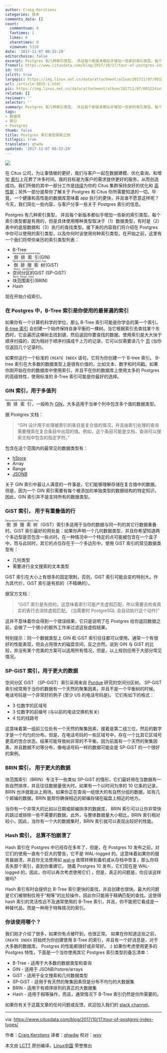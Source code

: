 ```yaml
---
author: Craig Kerstiens
categories: 技术
comments_data: []
count:
  commentnum: 0
  favtimes: 1
  likes: 0
  sharetimes: 0
  viewnum: 5310
date: '2017-11-07 00:32:29'
editorchoice: false
excerpt: Postgres 有几种索引类型， 并且每个新版本都似乎增加一些新的索引类型。每个索引类型都是有用的，但是具体使用哪种类型取决于（1）数据类型，有时是（2）表中的底层数据和（3）执行的查找类型。
fromurl: https://www.citusdata.com/blog/2017/10/17/tour-of-postgres-index-types/
id: 9035
islctt: true
largepic: https://img.linux.net.cn/data/attachment/album/201711/07/003224iotte1erl0tsgl3p.jpg
url: /article-9035-1.html
pic: https://img.linux.net.cn/data/attachment/album/201711/07/003224iotte1erl0tsgl3p.jpg.thumb.jpg
related: []
reviewer: ''
selector: ''
summary: Postgres 有几种索引类型， 并且每个新版本都似乎增加一些新的索引类型。每个索引类型都是有用的，但是具体使用哪种类型取决于（1）数据类型，有时是（2）表中的底层数据和（3）执行的查找类型。
tags:
- 数据库
- 索引
- Postgres
thumb: false
title: Postgres 索引类型探索之旅
titlepic: true
translator: qhwdw
updated: '2017-11-07 00:32:29'
---
```


![](https://img.linux.net.cn/data/attachment/album/201711/07/003224iotte1erl0tsgl3p.jpg)


在 Citus 公司，为让事情做的更好，我们与客户一起在数据建模、优化查询、和增加 [索引](https://www.citusdata.com/blog/2017/10/11/index-all-the-things-in-postgres/)上花费了许多时间。我的目标是为客户的需求提供更好的服务，从而创造成功。我们所做的其中一部分工作是[持续](https://www.citusdata.com/product/cloud)为你的 Citus 集群保持良好的优化和 [高性能](https://www.citusdata.com/blog/2017/09/29/what-performance-can-you-expect-from-postgres/)；另外一部分是帮你了解关于 Postgres 和 Citus 你所需要知道的一切。毕竟，一个健康和高性能的数据库意味着 app 执行的更快，并且谁不愿意这样呢？ 今天，我们简化一些内容，与客户分享一些关于 Postgres 索引的信息。


Postgres 有几种索引类型， 并且每个新版本都似乎增加一些新的索引类型。每个索引类型都是有用的，但是具体使用哪种类型取决于（1）数据类型，有时是（2）表中的底层数据和（3）执行的查找类型。接下来的内容我们将介绍在 Postgres 中你可以使用的索引类型，以及你何时该使用何种索引类型。在开始之前，这里有一个我们将带你亲历的索引类型列表：


* B-Tree
* <ruby> 倒排索引 <rt>  Generalized Inverted Index </rt></ruby> (GIN)
* <ruby> 倒排搜索树 <rt>  Generalized Inverted Seach Tree </rt></ruby> (GiST)
* <ruby> 空间分区的 <rt>  Space partitioned </rt></ruby> GiST (SP-GiST)
* <ruby> 块范围索引 <rt>  Block Range Index </rt></ruby> (BRIN)
* Hash


现在开始介绍索引。


### 在 Postgres 中，B-Tree 索引是你使用的最普遍的索引


如果你有一个计算机科学的学位，那么 B-Tree 索引可能是你学会的第一个索引。[B-tree 索引](https://en.wikipedia.org/wiki/B-tree) 会创建一个始终保持自身平衡的一棵树。当它根据索引去查找某个东西时，它会遍历这棵树去找到键，然后返回你要查找的数据。使用索引是大大快于顺序扫描的，因为相对于顺序扫描成千上万的记录，它可以仅需要读几个 [页](https://www.8kdata.com/blog/postgresql-page-layout/) (当你仅返回几个记录时)。


如果你运行一个标准的 `CREATE INDEX` 语句，它将为你创建一个 B-tree 索引。 B-tree 索引在大多数的数据类型上是很有价值的，比如文本、数字和时间戳。如果你刚开始在你的数据库中使用索引，并且不在你的数据库上使用太多的 Postgres 的高级特性，使用标准的 B-Tree 索引可能是你最好的选择。


### GIN 索引，用于多值列


<ruby> 倒排索引 <rt>  Generalized Inverted Index </rt></ruby>，一般称为 [GIN](https://www.postgresql.org/docs/10/static/gin.html)，大多适用于当单个列中包含多个值的数据类型。


据 Postgres 文档： 



> 
> “GIN 设计用于处理被索引的条目是复合值的情况，并且由索引处理的查询需要搜索在复合条目中出现的值。例如，这个条目可能是文档，查询可以搜索文档中包含的指定字符。”
> 
> 
> 


包含在这个范围内的最常见的数据类型有：


* [hStore](https://www.citusdata.com/blog/2016/07/14/choosing-nosql-hstore-json-jsonb/)
* Array
* Range
* [JSONB](https://www.citusdata.com/blog/2016/07/14/choosing-nosql-hstore-json-jsonb/)


关于 GIN 索引中最让人满意的一件事是，它们能够理解存储在复合值中的数据。但是，因为一个 GIN 索引需要有每个被添加的单独类型的数据结构的特定知识，因此，GIN 索引并不是支持所有的数据类型。


### GiST 索引， 用于有重叠值的行


<ruby> 倒排搜索树 <rt>  Generalized Inverted Seach Tree </rt></ruby>（GiST）索引多适用于当你的数据与同一列的其它行数据重叠时。GiST 索引最好的用处是：如果你声明一个几何数据类型，并且你希望知道两个多边型是否包含一些点时。在一种情况中一个特定的点可能被包含在一个盒子中，而与此同时，其它的点仅存在于一个多边形中。使用 GiST 索引的常见数据类型有：


* 几何类型
* 需要进行全文搜索的文本类型


GiST 索引在大小上有很多的固定限制，否则，GiST 索引可能会变的特别大。作为其代价，GiST 索引是有损的（不精确的）。


据官方文档：



> 
> “GiST 索引是有损的，这意味着索引可能产生虚假匹配，所以需要去检查真实的表行去消除虚假匹配。 (当需要时 PostgreSQL 会自动执行这个动作)”
> 
> 
> 


这并不意味着你会得到一个错误结果，它只是说明了在 Postgres 给你返回数据之前，会做了一个很小的额外工作来过滤这些虚假结果。


特别提示：同一个数据类型上 GIN 和 GiST 索引往往都可以使用。通常一个有很好的性能表现，但会占用很大的磁盘空间，反之亦然。说到 GIN 与 GiST 的比较，并没有某个完美的方案可以适用所有情况，但是，以上规则应用于大部分常见情况。


### SP-GiST 索引，用于更大的数据


空间分区 GiST （SP-GiST）索引采用来自 [Purdue](https://www.cs.purdue.edu/spgist/papers/W87R36P214137510.pdf) 研究的空间分区树。 SP-GiST 索引经常用于当你的数据有一个天然的聚集因素，并且不是一个平衡树的时候。 电话号码是一个非常好的例子 (至少 US 的电话号码是)。 它们有如下的格式：


* 3 位数字的区域号
* 3 位数字的前缀号 (与以前的电话交换机有关)
* 4 位的线路号


这意味着第一组前三位处有一个天然的聚集因素，接着是第二组三位，然后的数字才是一个均匀的分布。但是，在电话号码的一些区域号中，存在一个比其它区域号更高的饱合状态。结果可能导致树非常的不平衡。因为前面有一个天然的聚集因素，并且数据不对等分布，像电话号码一样的数据可能会是 SP-GiST 的一个很好的案例。


### BRIN 索引， 用于更大的数据


块范围索引（BRIN）专注于一些类似 SP-GiST 的情形，它们最好用在当数据有一些自然排序，并且往往数据量很大时。如果有一个以时间为序的 10 亿条的记录，BRIN 也许就能派上用场。如果你正在查询一组很大的有自然分组的数据，如有几个邮编的数据，BRIN 能帮你确保相近的邮编存储在磁盘上相近的地方。


当你有一个非常大的比如以日期或邮编排序的数据库， BRIN 索引可以让你非常快的跳过或排除一些不需要的数据。此外，与整体数据量大小相比，BRIN 索引相对较小，因此，当你有一个大的数据集时，BRIN 索引就可以表现出较好的性能。


### Hash 索引， 总算不怕崩溃了


Hash 索引在 Postgres 中已经存在多年了，但是，在 Postgres 10 发布之前，对它们的使用一直有个巨大的警告，它不是 WAL-logged 的。这意味着如果你的服务器崩溃，并且你无法使用如 [wal-g](https://www.citusdata.com/blog/2017/08/18/introducing-wal-g-faster-restores-for-postgres/) 故障转移到备机或从存档中恢复，那么你将丢失那个索引，直到你重建它。 随着 Postgres 10 发布，它们现在是 WAL-logged 的，因此，你可以再次考虑使用它们 ，但是，真正的问题是，你应该这样做吗?


Hash 索引有时会提供比 B-Tree 索引更快的查找，并且创建也很快。最大的问题是它们被限制仅用于“相等”的比较操作，因此你只能用于精确匹配的查找。这使得 hash 索引的灵活性远不及通常使用的 B-Tree 索引，并且，你不能把它看成是一种替代品，而是一种用于特殊情况的索引。


### 你该使用哪个？


我们刚才介绍了很多，如果你有点被吓到，也很正常。 如果在你知道这些之前， `CREATE INDEX` 将始终为你创建使用 B-Tree 的索引，并且有一个好消息是，对于大多数的数据库， Postgres 的性能都很好或非常好。 :) 如果你考虑使用更多的 Postgres 特性，下面是一个当你使用其它 Postgres 索引类型的备忘清单：


* B-Tree - 适用于大多数的数据类型和查询
* GIN - 适用于 JSONB/hstore/arrays
* GiST - 适用于全文搜索和几何数据类型
* SP-GiST - 适用于有天然的聚集因素但是分布不均匀的大数据集
* BRIN - 适用于有顺序排列的真正的大数据集
* Hash - 适用于相等操作，而且，通常情况下 B-Tree 索引仍然是你所需要的。


如果你有关于这篇文章的任何问题或反馈，欢迎加入我们的 [slack channel](https://slack.citusdata.com/)。




---


via: <https://www.citusdata.com/blog/2017/10/17/tour-of-postgres-index-types/>


作者：[Craig Kerstiens](https://www.citusdata.com/blog/2017/10/17/tour-of-postgres-index-types/) 译者：[qhwdw](https://github.com/qhwdw) 校对：[wxy](https://github.com/wxy)


本文由 [LCTT](https://github.com/LCTT/TranslateProject) 原创编译，[Linux中国](https://linux.cn/) 荣誉推出